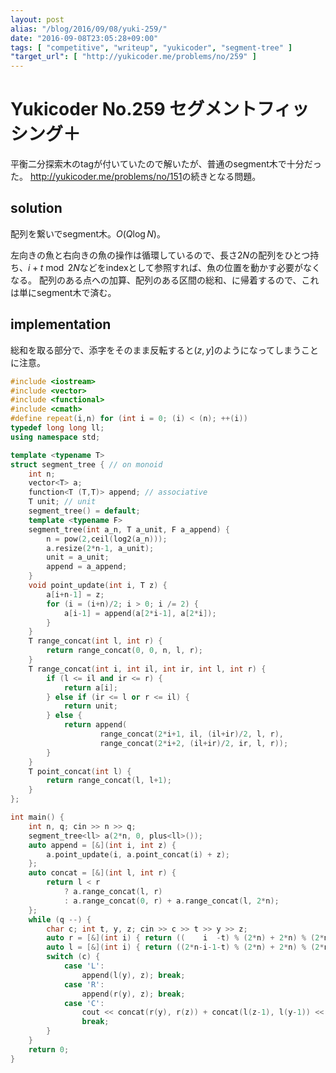 ```yaml
---
layout: post
alias: "/blog/2016/09/08/yuki-259/"
date: "2016-09-08T23:05:28+09:00"
tags: [ "competitive", "writeup", "yukicoder", "segment-tree" ]
"target_url": [ "http://yukicoder.me/problems/no/259" ]
---
```


# Yukicoder No.259 セグメントフィッシング＋

平衡二分探索木のtagが付いていたので解いたが、普通のsegment木で十分だった。
<http://yukicoder.me/problems/no/151>の続きとなる問題。

## solution

配列を繋いでsegment木。$O(Q\log N)$。

左向きの魚と右向きの魚の操作は循環しているので、長さ$2N$の配列をひとつ持ち、$i+t \bmod 2N$などをindexとして参照すれば、魚の位置を動かす必要がなくなる。
配列のある点への加算、配列のある区間の総和、に帰着するので、これは単にsegment木で済む。

## implementation

総和を取る部分で、添字をそのまま反転すると$(z, y]$のようになってしまうことに注意。


``` c++
#include <iostream>
#include <vector>
#include <functional>
#include <cmath>
#define repeat(i,n) for (int i = 0; (i) < (n); ++(i))
typedef long long ll;
using namespace std;

template <typename T>
struct segment_tree { // on monoid
    int n;
    vector<T> a;
    function<T (T,T)> append; // associative
    T unit; // unit
    segment_tree() = default;
    template <typename F>
    segment_tree(int a_n, T a_unit, F a_append) {
        n = pow(2,ceil(log2(a_n)));
        a.resize(2*n-1, a_unit);
        unit = a_unit;
        append = a_append;
    }
    void point_update(int i, T z) {
        a[i+n-1] = z;
        for (i = (i+n)/2; i > 0; i /= 2) {
            a[i-1] = append(a[2*i-1], a[2*i]);
        }
    }
    T range_concat(int l, int r) {
        return range_concat(0, 0, n, l, r);
    }
    T range_concat(int i, int il, int ir, int l, int r) {
        if (l <= il and ir <= r) {
            return a[i];
        } else if (ir <= l or r <= il) {
            return unit;
        } else {
            return append(
                    range_concat(2*i+1, il, (il+ir)/2, l, r),
                    range_concat(2*i+2, (il+ir)/2, ir, l, r));
        }
    }
    T point_concat(int l) {
        return range_concat(l, l+1);
    }
};

int main() {
    int n, q; cin >> n >> q;
    segment_tree<ll> a(2*n, 0, plus<ll>());
    auto append = [&](int i, int z) {
        a.point_update(i, a.point_concat(i) + z);
    };
    auto concat = [&](int l, int r) {
        return l < r
            ? a.range_concat(l, r)
            : a.range_concat(0, r) + a.range_concat(l, 2*n);
    };
    while (q --) {
        char c; int t, y, z; cin >> c >> t >> y >> z;
        auto r = [&](int i) { return ((    i  -t) % (2*n) + 2*n) % (2*n); };
        auto l = [&](int i) { return ((2*n-i-1-t) % (2*n) + 2*n) % (2*n); };
        switch (c) {
            case 'L':
                append(l(y), z); break;
            case 'R':
                append(r(y), z); break;
            case 'C':
                cout << concat(r(y), r(z)) + concat(l(z-1), l(y-1)) << endl;
                break;
        }
    }
    return 0;
}
```
